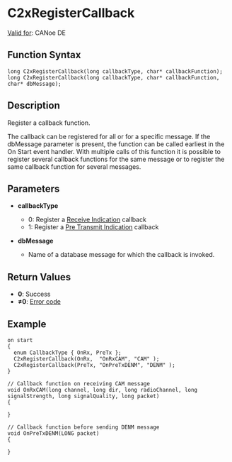 # C2xRegisterCallback

[Valid for](../../../Shared/FeatureAvailability.md): CANoe DE

## Function Syntax

```plaintext
long C2xRegisterCallback(long callbackType, char* callbackFunction);
long C2xRegisterCallback(long callbackType, char* callbackFunction, char* dbMessage);
```

## Description

Register a callback function.

The callback can be registered for all or for a specific message. If the dbMessage parameter is present, the function can be called earliest in the On Start event handler. With multiple calls of this function it is possible to register several callback functions for the same message or to register the same callback function for several messages.

## Parameters

- **callbackType**
  - 0: Register a [Receive Indication](../Callbacks/CAPLfunctionC2xOnC2xPacket.md) callback
  - 1: Register a [Pre Transmit Indication](../Callbacks/CAPLfunctionC2xOnC2xTransmitPacket.md) callback

- **dbMessage**
  - Name of a database message for which the callback is invoked.

## Return Values

- **0**: Success
- **≠0**: [Error code](../CAPLfunctionsCar2xErrorCodes.md)

## Example

```plaintext
on start
{
  enum CallbackType { OnRx, PreTx };
  C2xRegisterCallback(OnRx,  "OnRxCAM", "CAM" );
  C2xRegisterCallback(PreTx, "OnPreTxDENM", "DENM" );
}

// Callback function on receiving CAM message
void OnRxCAM(long channel, long dir, long radioChannel, long signalStrength, long signalQuality, long packet)
{

}

// Callback function before sending DENM message
void OnPreTxDENM(LONG packet)
{

}
```

